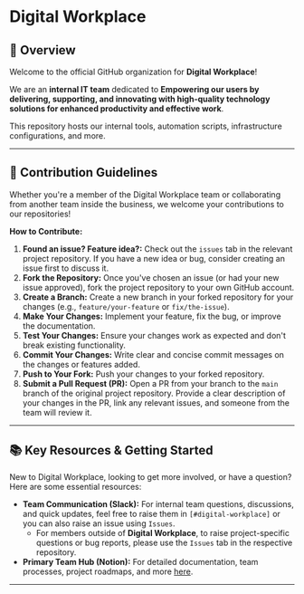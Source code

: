 # Digital Workplace

## 👋 Overview

Welcome to the official GitHub organization for **Digital Workplace**!

We are an **internal IT team** dedicated to **Empowering our users by delivering, supporting, and innovating with high-quality technology solutions for enhanced productivity and effective work**.

This repository hosts our internal tools, automation scripts, infrastructure configurations, and more.

---

## 🌱 Contribution Guidelines

Whether you're a member of the Digital Workplace team or collaborating from another team inside the business, we welcome your contributions to our repositories!

**How to Contribute:**

1.  **Found an issue? Feature idea?:** Check out the `issues` tab in the relevant project repository. If you have a new idea or bug, consider creating an issue first to discuss it.
2.  **Fork the Repository:** Once you've chosen an issue (or had your new issue approved), fork the project repository to your own GitHub account.
3.  **Create a Branch:** Create a new branch in your forked repository for your changes (e.g., `feature/your-feature` or `fix/the-issue`).
4.  **Make Your Changes:** Implement your feature, fix the bug, or improve the documentation.
5.  **Test Your Changes:** Ensure your changes work as expected and don't break existing functionality.
6.  **Commit Your Changes:** Write clear and concise commit messages on the changes or features added.
7.  **Push to Your Fork:** Push your changes to your forked repository.
8.  **Submit a Pull Request (PR):** Open a PR from your branch to the `main` branch of the original project repository. Provide a clear description of your changes in the PR, link any relevant issues, and someone from the team will review it.

---

## 📚 Key Resources & Getting Started

New to Digital Workplace, looking to get more involved, or have a question? Here are some essential resources:

* **Team Communication (Slack):** For internal team questions, discussions, and quick updates, feel free to raise them in `[#digital-workplace]` or you can also raise an issue using `Issues`.
    * For members outside of **Digital Workplace**, to raise project-specific questions or bug reports, please use the `Issues` tab in the respective repository.
* **Primary Team Hub (Notion):** For detailed documentation, team processes, project roadmaps, and more [here](https://www.notion.so/rvu/Welcome-9cde65b3f7f44de79635dee5d2922c66).

---
